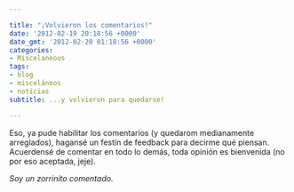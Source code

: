 ```yaml
---

title: "¡Volvieron los comentarios!"
date: '2012-02-19 20:18:56 +0000'
date_gmt: '2012-02-20 01:18:56 +0000'
categories:
- Miscelaneous
tags:
- blog
- misceláneos
- noticias
subtitle: ...y volvieron para quedarse!

---
```


Eso, ya pude habilitar los comentarios (y quedarom medianamente arreglados), hagansé un festín de feedback para decirme qué piensan. Acuerdensé de comentar en todo lo demás, toda opinión es bienvenida (no por eso aceptada, jeje).

_Soy un zorrinito comentado._

